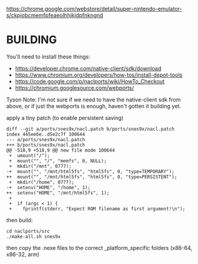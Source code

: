 
https://chrome.google.com/webstore/detail/super-nintendo-emulator-s/ckpjobcmemfpfeaeolhhjkjdpfnkngnd

BUILDING
===

You'll need to install these things:
- https://developer.chrome.com/native-client/sdk/download
- https://www.chromium.org/developers/how-tos/install-depot-tools
- https://code.google.com/p/naclports/wiki/HowTo_Checkout
- https://chromium.googlesource.com/webports/

Tyson Note: I'm not sure if we need to have the native-client sdk from above, or if just the webports is enough,  haven't gotten it building yet.

apply a tiny patch (to enable persistent saving)
```
diff --git a/ports/snes9x/nacl.patch b/ports/snes9x/nacl.patch
index 445ee6e..d5e2c7f 100644
--- a/ports/snes9x/nacl.patch
+++ b/ports/snes9x/nacl.patch
@@ -518,9 +518,9 @@ new file mode 100644
 +  umount("/");
 +  mount("", "/", "memfs", 0, NULL);
 +  mkdir("/mnt", 0777);
-+  mount("", "/mnt/html5fs", "html5fs", 0, "type=TEMPORARY");
++  mount("", "/mnt/html5fs", "html5fs", 0, "type=PERSISTENT");
 +  mkdir("/home", 0777);
-+  setenv("HOME", "/home", 1);
++  setenv("HOME", "/mnt/html5fs", 1);
 +
 +  if (argc < 1) {
 +    fprintf(stderr, "Expect ROM filename as first argument!\n");
```
then build:

```
cd naclports/src
./make-all.sh snes9x
```

then copy the .nexe files to the correct _platform_specific folders (x86-64, x86-32, arm)
